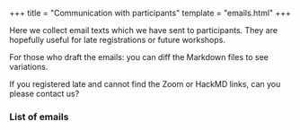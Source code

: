 +++
title = "Communication with participants"
template = "emails.html"
+++

Here we collect email texts which we have sent to participants.  They are
hopefully useful for late registrations or future workshops.

For those who draft the emails: you can diff the Markdown files to see variations.

<div class="alert alert-warning">
If you registered late and cannot find the Zoom or HackMD links, can you please contact us?
</div>

### List of emails
